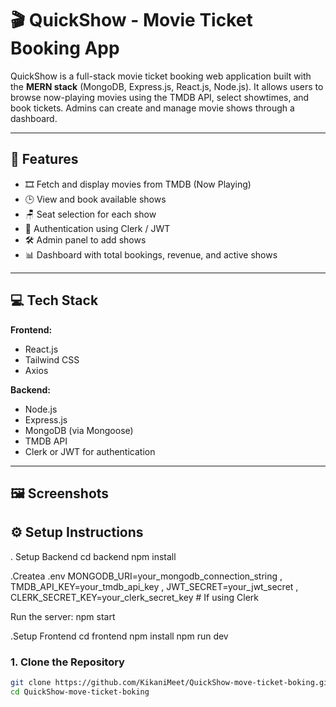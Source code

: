 # 🎬 QuickShow - Movie Ticket Booking App

QuickShow is a full-stack movie ticket booking web application built with the **MERN stack** (MongoDB, Express.js, React.js, Node.js). It allows users to browse now-playing movies using the TMDB API, select showtimes, and book tickets. Admins can create and manage movie shows through a dashboard.

---

## 🚀 Features

- 🎞️ Fetch and display movies from TMDB (Now Playing)
- 🕒 View and book available shows
- 🪑 Seat selection for each show
- 🔐 Authentication using Clerk / JWT
- 🛠️ Admin panel to add shows
- 📊 Dashboard with total bookings, revenue, and active shows
  
---

## 💻 Tech Stack

**Frontend:**
- React.js
- Tailwind CSS
- Axios

**Backend:**
- Node.js
- Express.js
- MongoDB (via Mongoose)
- TMDB API
- Clerk or JWT for authentication
---
## 🖼️ Screenshots


## ⚙️ Setup Instructions
. Setup Backend
cd backend
npm install

.Createa .env
MONGODB_URI=your_mongodb_connection_string ,
TMDB_API_KEY=your_tmdb_api_key ,
JWT_SECRET=your_jwt_secret ,
CLERK_SECRET_KEY=your_clerk_secret_key   # If using Clerk

Run the server:
npm start

.Setup Frontend
cd frontend
npm install
npm run dev

### 1. Clone the Repository
```bash
git clone https://github.com/KikaniMeet/QuickShow-move-ticket-boking.git
cd QuickShow-move-ticket-boking
